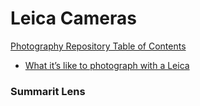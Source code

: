 # Leica Cameras


[Photography Repository Table of Contents](https://github.com/paul-lucas-photo/Photography-Repository/)


- [What it’s like to photograph with a Leica](https://martinopietropoli.medium.com/what-its-like-to-photograph-with-a-leica-86eea9f80e1f)


### Summarit Lens
